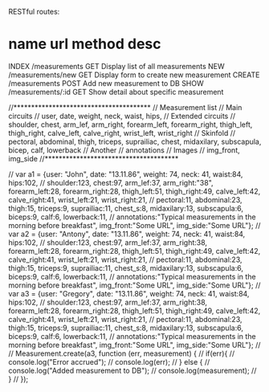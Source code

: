RESTful routes:

name     url                  method  desc
=========================================================================
INDEX    /measurements        GET     Display list of all measurements
NEW      /measurements/new    GET     Display form to create new measurement
CREATE   /measurements        POST    Add new measurement to DB
SHOW     /measurements/:id    GET     Show detail about specific measurement


//***************************************
// Measurement list
// Main circuits
//      user, date, weight, neck, waist, hips,
// Extended circuits
//      shoulder, chest, arm_lef, arm_right, forearm_left, forearm_right, thigh_left, thigh_right, calve_left, calve_right, wrist_left, wrist_right
// Skinfold
//      pectoral, abdominal, thigh, triceps, suprailiac, chest, midaxilary, subscapula, bicep, calf, lowerback
// Another
//      annotations
// Images
//      img_front, img_side
//**************************************


//  var a1 =   {user: "John", date: "13.11.86", weight: 74, neck: 41, waist:84, hips:102,
//         shoulder:123, chest:97, arm_lef:37, arm_right:"38", forearm_left:28, forearm_right:28, thigh_left:51, thigh_right:49, calve_left:42, calve_right:41, wrist_left:21, wrist_right:21,
//         pectoral:11, abdominal:23, thigh:15, triceps:9, suprailiac:11, chest_s:8, midaxilary:13, subscapula:6, biceps:9, calf:6, lowerback:11,
//         annotations:"Typical measurements in the morning before breakfast", img_front:"Some URL", img_side:"Some URL"};
// var a2 =  {user: "Antony", date: "13.11.86", weight: 74, neck: 41, waist:84, hips:102,
//         shoulder:123, chest:97, arm_lef:37, arm_right:38, forearm_left:28, forearm_right:28, thigh_left:51, thigh_right:49, calve_left:42, calve_right:41, wrist_left:21, wrist_right:21,
//         pectoral:11, abdominal:23, thigh:15, triceps:9, suprailiac:11, chest_s:8, midaxilary:13, subscapula:6, biceps:9, calf:6, lowerback:11,
//         annotations:"Typical measurements in the morning before breakfast", img_front:"Some URL", img_side:"Some URL"};
// var a3 =  {user: "Gregory", date: "13.11.86", weight: 74, neck: 41, waist:84, hips:102,
//         shoulder:123, chest:97, arm_lef:37, arm_right:38, forearm_left:28, forearm_right:28, thigh_left:51, thigh_right:49, calve_left:42, calve_right:41, wrist_left:21, wrist_right:21,
//         pectoral:11, abdominal:23, thigh:15, triceps:9, suprailiac:11, chest_s:8, midaxilary:13, subscapula:6, biceps:9, calf:6, lowerback:11,
//         annotations:"Typical measurements in the morning before breakfast", img_front:"Some URL", img_side:"Some URL"};
//
// Measurement.create(a3, function (err, measurement) {
//    if(err){
//        console.log("Error accrued");
//        console.log(err);
//    } else {
//        console.log("Added measurement to DB");
//        console.log(measurement);
//    }
// });
